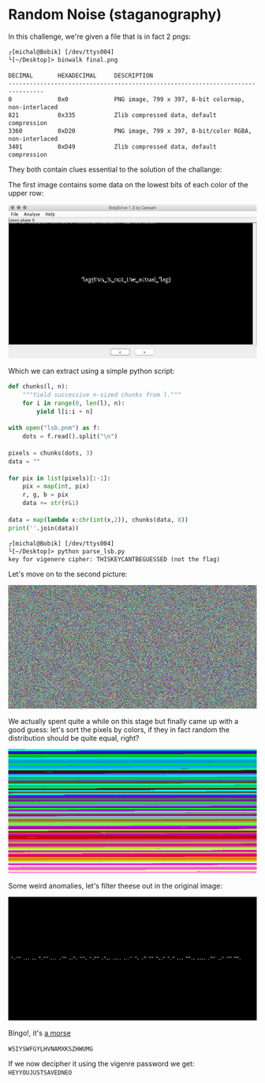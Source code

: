 # Random Noise (staganography)

In this challenge, we're given a file that is in fact 2 pngs:

```
┌[michal@Bobik] [/dev/ttys004] 
└[~/Desktop]> binwalk final.png 

DECIMAL       HEXADECIMAL     DESCRIPTION
--------------------------------------------------------------------------------
0             0x0             PNG image, 799 x 397, 8-bit colormap, non-interlaced
821           0x335           Zlib compressed data, default compression
3360          0xD20           PNG image, 799 x 397, 8-bit/color RGBA, non-interlaced
3401          0xD49           Zlib compressed data, default compression
```


They both contain clues essential to the solution of the challange:


The first image contains some data on the lowest bits of each color of the upper row:

![lsb](lsb.png)


Which we can extract using a simple python script:

``` python
def chunks(l, n):
    """Yield successive n-sized chunks from l."""
    for i in range(0, len(l), n):
        yield l[i:i + n]

with open("lsb.pnm") as f:
	dots = f.read().split("\n")

pixels = chunks(dots, 3)
data = ""

for pix in list(pixels)[:-1]:
	pix = map(int, pix)
	r, g, b = pix
	data += str(r&1)

data = map(lambda x:chr(int(x,2)), chunks(data, 8))
print(''.join(data))
```

```
┌[michal@Bobik] [/dev/ttys004] 
└[~/Desktop]> python parse_lsb.py
key for vigenere cipher: THISKEYCANTBEGUESSED (not the flag) 
```

Let's move on to the second picture:

![second](second.png)

We actually spent quite a while on this stage but finally came up with a good guess: let's sort the pixels by colors, if they in fact random the distribution should be quite equal, right?


![sorted](sorted.png)


Some weird anomalies, let's filter theese out in the original image:

![second_ans](second_ans.png)

Bingo!, it's [a morse](https://i.pinimg.com/originals/f8/9d/35/f89d3592cc9c024df2e003f0468e5c85.jpg)

`WSIYSWFGYLHVNAMXKSZHWUMG`

If we now decipher it using the vigenre password we get: `HEYYOUJUSTSAVEDNEO`